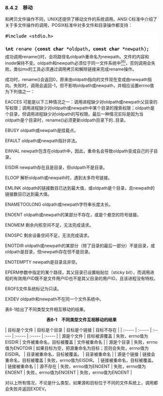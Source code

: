 ### 8.4.2　移动

和拷贝文件操作不同，UNIX还提供了移动文件的系统调用。ANSI C标准中介绍了关于多文件操作的调用，POSIX标准中对多文件和目录操作都支持：



![384.png](../images/384.png)
成功调用rename()时，会将路径名oldpath重命名为newpath。文件的内容和inode保持不变。oldpath和newpath必须位于同一文件系统中<a class="my_markdown" href="['#anchor86']"><sup class="my_markdown">[6]</sup></a>，否则调用会失败。类似mv的工具必须通过调用拷贝和解除链接来完成rename操作。

成功时，rename()会返回0，原来由oldpath指向的文件现在变成由newpath指向。失败时，调用会返回-1，但不影响oldpath或newpath，并相应设置errno值为下列值之一：

EACCES 可能是以下三种情况之一：调用进程缺少对oldpath或newpath父目录的写权限；调用进程缺少对oldpath或newpath中某个目录的搜索权限；oldpath是个目录，但调用进程缺少对oldpath的写权限。最后一种情况实际是因为当oldpath是个目录时，rename()必须更新oldpath目录下的..目录。

EBUSY oldpath或newpath是挂载点。

EFAULT oldpath或newpath指针非法。

EINVAL newpath包含在oldpath中，因此，重命名会导致oldpath变成自己的子目录。

EISDIR newpath存在且是目录，但oldpath不是目录。

ELOOP 解析oldpath或newpath时，遇到太多符号链接。

EMLINK oldpath的链接数目已达到最大值，或oldpath是个目录，且newpath的链接数目已达到最大值。

ENAMETOOLONG oldpath或newpath字符串长度太长。

ENOENT oldpath或newpath的某部分不存在，或是个悬空的符号链接。

ENOMEM 剩余内核空间不足，无法完成请求。

ENOSPC 剩余设备空间不足，无法完成请求。

ENOTDIR oldpath或newpath的某部分（除了目录的最后一部分）不是目录，或oldpath是目录，但newpath存在但不是目录。

ENOTEMPTY newpath是目录且非空。

EPERM参数中指定的某个路径，其父目录已设置粘贴位（sticky bit），而调用进程的有效用户ID既不是文件用户ID也不是其父目录的用户ID，且该进程没有特权。

EROFS文件系统标记为只读。

EXDEV oldpath和newpath不在同一个文件系统中。

表8-1给出了不同类型文件相互移动的结果。

<center class="my_markdown"><b class="my_markdown">表8-1　不同类型文件互相移动的结果</b></center>

| 目标是个文件 | 目标是个目录 | 目标是个链接 | 目标不存在 |
| :-----  | :-----  | :-----  | :-----  | :-----  | :-----  |
| 源是个文件 | 目标被源覆盖 | 失败，errno值为EISDIR | 文件被重命名，目标被覆盖 | 文件被重命名 |
| 源是个目录 | 失败，errno值为ENOTDIR | 如果目标为空，把源重命名为目标；否则会失败，errno值为EISDIR。 | 目录被重命名，目标被覆盖。 | 目录被重命名 |
| 源是个链接 | 链接会重命名，目标被覆盖 | 失败，errno值为EISDIR。 | 链接被重命名，目标被覆盖。 | 链接被重命名 |
| 源不存在 | 失败，errno值为ENOENT | 失败，errno值为ENOENT | 失败，errno值为ENOENT | 失败，errno值为ENOENT |

对以上所有情况，不论是什么类型，如果源和目标位于不同的文件系统上，调用都会失败并返回EXDEV。

